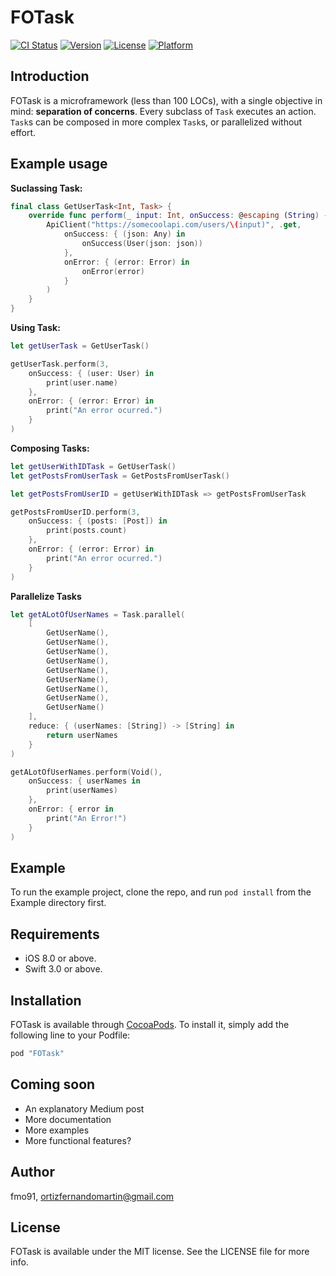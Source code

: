 # FOTask

[![CI Status](http://img.shields.io/travis/fmo91/FOTask.svg?style=flat)](https://travis-ci.org/fmo91/FOTask)
[![Version](https://img.shields.io/cocoapods/v/FOTask.svg?style=flat)](http://cocoapods.org/pods/FOTask)
[![License](https://img.shields.io/cocoapods/l/FOTask.svg?style=flat)](http://cocoapods.org/pods/FOTask)
[![Platform](https://img.shields.io/cocoapods/p/FOTask.svg?style=flat)](http://cocoapods.org/pods/FOTask)

## Introduction

FOTask is a microframework (less than 100 LOCs), with a single objective in mind: **separation of concerns**. 
Every subclass of `Task` executes an action. 
`Task`s can be composed in more complex `Task`s, or parallelized without effort.

## Example usage

**Suclassing Task:**

```swift
final class GetUserTask<Int, Task> {
	override func perform(_ input: Int, onSuccess: @escaping (String) -> Void, onError: @escaping (Error) -> Void) {
		ApiClient("https://somecoolapi.com/users/\(input)", .get,
        	onSuccess: { (json: Any) in
            	onSuccess(User(json: json))
            }, 
            onError: { (error: Error) in
            	onError(error)
            }
        ) 
    }
}
```

**Using Task:**

```swift
let getUserTask = GetUserTask()

getUserTask.perform(3,
	onSuccess: { (user: User) in
    	print(user.name)
    },
    onError: { (error: Error) in
    	print("An error ocurred.")
    }
)
```

**Composing Tasks:**

```swift
let getUserWithIDTask = GetUserTask()
let getPostsFromUserTask = GetPostsFromUserTask()

let getPostsFromUserID = getUserWithIDTask => getPostsFromUserTask

getPostsFromUserID.perform(3,
	onSuccess: { (posts: [Post]) in
    	print(posts.count)
    },
    onError: { (error: Error) in
    	print("An error ocurred.")
    }
)
```

**Parallelize Tasks**

```swift
let getALotOfUserNames = Task.parallel(
    [
        GetUserName(),
        GetUserName(),
        GetUserName(),
        GetUserName(),
        GetUserName(),
        GetUserName(),
        GetUserName(),
        GetUserName(),
        GetUserName()
    ],
    reduce: { (userNames: [String]) -> [String] in
        return userNames
    }
)

getALotOfUserNames.perform(Void(),
    onSuccess: { userNames in
        print(userNames)
    },
    onError: { error in
        print("An Error!")
    }
)
```


## Example

To run the example project, clone the repo, and run `pod install` from the Example directory first.

## Requirements

* iOS 8.0 or above.
* Swift 3.0 or above.

## Installation

FOTask is available through [CocoaPods](http://cocoapods.org). To install
it, simply add the following line to your Podfile:

```ruby
pod "FOTask"
```

## Coming soon

* An explanatory Medium post
* More documentation
* More examples
* More functional features?

## Author

fmo91, ortizfernandomartin@gmail.com

## License

FOTask is available under the MIT license. See the LICENSE file for more info.
